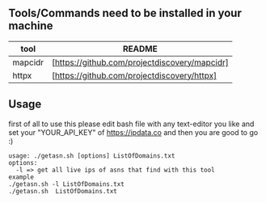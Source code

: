 ## Tools/Commands need to be installed in your machine
| tool | README |
| ------ | ------ |
| mapcidr | [https://github.com/projectdiscovery/mapcidr] |
| httpx | [https://github.com/projectdiscovery/httpx]|

## Usage

first of all to use this please edit bash file with any text-editor you like and set your "YOUR_API_KEY" of https://ipdata.co and then you are good to go :)
```
usage: ./getasn.sh [options] ListOfDomains.txt 
options:
  -l => get all live ips of asns that find with this tool
example
./getasn.sh -l ListOfDomains.txt
./getasn.sh  ListOfDomains.txt
```
